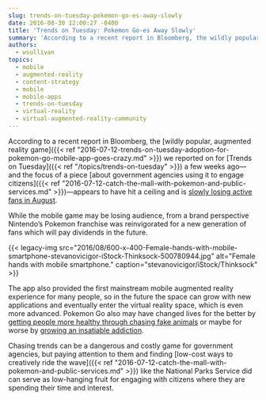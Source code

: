 ```yaml
---
slug: trends-on-tuesday-pokemon-go-es-away-slowly
date: 2016-08-30 12:00:27 -0400
title: 'Trends on Tuesday: Pokemon Go-es Away Slowly'
summary: 'According to a recent report in Bloomberg, the wildly popular augmented reality game we reported on a few weeks ago&mdash;and the focus of a piece about government agencies using it to engage citizens&mdash;appears to have hit a ceiling and is slowly losing active fans in August.'
authors:
  - wsullivan
topics:
  - mobile
  - augmented-reality
  - content-strategy
  - mobile
  - mobile-apps
  - trends-on-tuesday
  - virtual-reality
  - virtual-augmented-reality-community
---
```


According to a recent report in Bloomberg, the [wildly popular, augmented reality game]({{< ref "2016-07-12-trends-on-tuesday-adoption-for-pokemon-go-mobile-app-goes-crazy.md" >}}) we reported on for [Trends on Tuesday]({{< ref "/topics/trends-on-tuesday" >}}) a few weeks ago&mdash;and the focus of a piece [about government agencies using it to engage citizens]({{< ref "2016-07-12-catch-the-mall-with-pokemon-and-public-services.md" >}})&mdash;appears to have hit a ceiling and is [slowly losing active fans in August](https://www.bloomberg.com/news/articles/2016-08-22/these-charts-show-that-pokemon-go-is-already-in-decline).

While the mobile game may be losing audience, from a brand perspective Nintendo’s Pokemon franchise was reinvigorated for a new generation of fans which will pay dividends in the future.

{{< legacy-img src="2016/08/600-x-400-Female-hands-with-mobile-smartphone-stevanovicigor-iStock-Thinksock-500780944.jpg" alt="Female hands with mobile smartphone." caption="stevanovicigor/iStock/Thinksock" >}} 

The app also provided the first mainstream mobile augmented reality experience for many people, so in the future the space can grow with new applications and eventually enter the virtual reality space, which is even more advanced. Pokemon Go also may have changed lives for the better by [getting people more healthy through chasing fake animals](http://health.usnews.com/wellness/articles/2016-07-11/pokemon-go-has-everyone-exercising) or maybe for worse by [growing an insatiable addiction](http://www.slate.com/articles/technology/gaming/2016/08/i_am_a_hardcore_pokemon_go_player_and_i_might_not_be_ok.html).

Chasing trends can be a dangerous and costly game for government agencies, but paying attention to them and finding [low-cost ways to creatively ride the wave]({{< ref "2016-07-12-catch-the-mall-with-pokemon-and-public-services.md" >}}) like the National Parks Service did can serve as low-hanging fruit for engaging with citizens where they are spending their time and interest.
